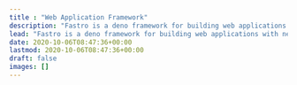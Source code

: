 ```yaml
---
title : "Web Application Framework"
description: "Fastro is a deno framework for building web applications with near-native perfomance and simple application programming interface."
lead: "Fastro is a deno framework for building web applications with near-native perfomance and simple application programming interface."
date: 2020-10-06T08:47:36+00:00
lastmod: 2020-10-06T08:47:36+00:00
draft: false
images: []
---
```

